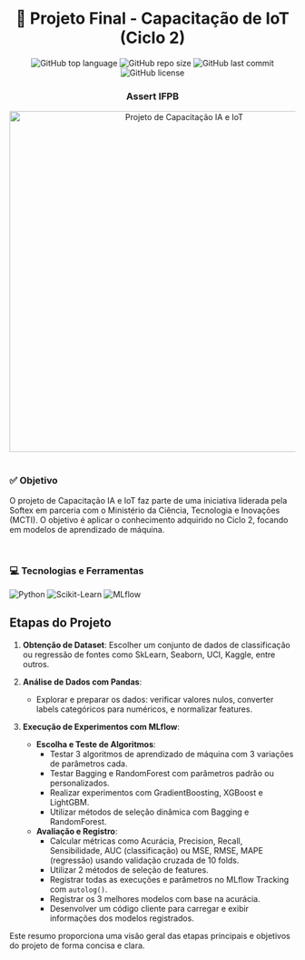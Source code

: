 <h1 align="center">📡 Projeto Final - Capacitação de IoT (Ciclo 2)</h1>
<p align="center">
  <img alt="GitHub top language" src="https://img.shields.io/github/languages/top/username/your-repository-name?color=green">
  <img alt="GitHub repo size" src="https://img.shields.io/github/repo-size/username/your-repository-name?color=green">
  <img alt="GitHub last commit" src="https://img.shields.io/github/last-commit/username/your-repository-name?color=green">
  <img alt="GitHub license" src="https://img.shields.io/github/license/username/your-repository-name?color=green">
</p>
<div align="center">
  <h3 align="center">Assert IFPB</h3>
  <img src="https://github.com/user-attachments/assets/507f2d8a-e2e3-42a3-b309-fb28ac06aebb" alt="Projeto de Capacitação IA e IoT" height="600" width="600"><br>
</div>
<div style="display: inline_block" ><br>
    <h3>✅ Objetivo</h3>
    <p>O projeto de Capacitação IA e IoT faz parte de uma iniciativa liderada pela Softex em parceria com o Ministério da Ciência, Tecnologia e Inovações (MCTI). O objetivo é aplicar o conhecimento adquirido no Ciclo 2, focando em modelos de aprendizado de máquina.</p>
</div>
<div style="display: inline_block" ><br>
    <h3>💻 Tecnologias e Ferramentas </h3>
    <img alt="Python" src="https://img.shields.io/badge/Python-000000?style=for-the-badge&logo=python&logoColor=white">
    <img alt="Scikit-Learn" src="https://img.shields.io/badge/Scikit--Learn-000000?style=for-the-badge&logo=scikit-learn&logoColor=white">
    <img alt="MLflow" src="https://img.shields.io/badge/MLflow-000000?style=for-the-badge&logo=mlflow&logoColor=white">
</div>

## Etapas do Projeto

1. **Obtenção de Dataset**: Escolher um conjunto de dados de classificação ou regressão de fontes como SkLearn, Seaborn, UCI, Kaggle, entre outros.

2. **Análise de Dados com Pandas**:
   - Explorar e preparar os dados: verificar valores nulos, converter labels categóricos para numéricos, e normalizar features.

3. **Execução de Experimentos com MLflow**:
   - **Escolha e Teste de Algoritmos**:
     - Testar 3 algoritmos de aprendizado de máquina com 3 variações de parâmetros cada.
     - Testar Bagging e RandomForest com parâmetros padrão ou personalizados.
     - Realizar experimentos com GradientBoosting, XGBoost e LightGBM.
     - Utilizar métodos de seleção dinâmica com Bagging e RandomForest.
   - **Avaliação e Registro**:
     - Calcular métricas como Acurácia, Precision, Recall, Sensibilidade, AUC (classificação) ou MSE, RMSE, MAPE (regressão) usando validação cruzada de 10 folds.
     - Utilizar 2 métodos de seleção de features.
     - Registrar todas as execuções e parâmetros no MLflow Tracking com `autolog()`.
     - Registrar os 3 melhores modelos com base na acurácia.
     - Desenvolver um código cliente para carregar e exibir informações dos modelos registrados.

Este resumo proporciona uma visão geral das etapas principais e objetivos do projeto de forma concisa e clara.
